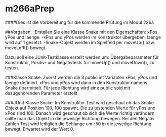 # m266aPrep

####Dies ist die Vorbereitung für die kommende Prüfung im Modul 226a

##Vorgaben:
-Erstellen Sie eine Klasse Snake mit den Eigenschaften: xPos, yPos und laenge.
-xPos und yPos werden im Konstruktor übergeben, laenge wird auf 1 gesetzt.
-Snake-Objekt werden im Spielfeld per moveUp() bzw. moveLefft() bewegt.

Dazu soll eine JUnit-Testklasse erstellt werden um: Übergabeparameter für Konstruktor, Positiv- und Negativtests für moveUp() und moveDown(), zu testen.

###Klasse Snake:
Zuerst werden die 3 public int Variablen xPos, yPos und laenge definiert. xPos und yPos wird dann in den Kunstruktor namens Snake übermittelt.
Für jede Richtung wird eine public void mit dazugehörenden Parameter erstellt.

###JUnit Klasse Snake:
Im Konstruktor Test wird geschaut ob das Snake Objekt auf Position 100, 100 spawnt. Die zu testenden Werte für yPos und xPos sind 100.
Danach wird geschaut ob sich die Werte richtig verändern, sollte man das Objekt in die jeweilige Richtung bewegen.
Bei den Negativ Zahlen Test wird lediglich die Schlange um -50 in die jeweilige Richtung bewegt. Erwartet wird der Wert 0.
